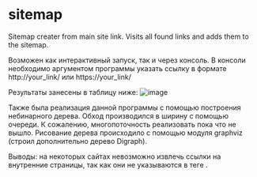 # sitemap
Sitemap creater from main site link. Visits all found links and adds them to the sitemap.

Возможен как интерактивный запуск, так и через консоль. В консоли необходимо аргументом программы указать ссылку в формате http://your_link/ или https://your_link/

Результаты занесены в таблицу ниже:
![image](https://user-images.githubusercontent.com/26380064/173118612-a630c04b-661c-4bb5-8f60-4a62cc9a23cd.png)

Также была реализация данной программы с помощью построения небинарного
дерева. Обход производился в ширину с помощью очереди. К сожалению,
многопоточность реализовать пока что не вышло. Рисование дерева
происходило с помощью модуля graphviz (строил дополнительно дерево
Digraph).

Выводы: на некоторых сайтах невозможно извлечь ссылки на внутренние страницы, так как они не указываются в теге <a>.
